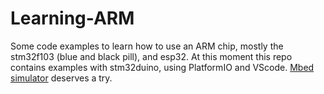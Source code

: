 # Learning-ARM
Some code examples to learn how to use an ARM chip, mostly the stm32f103 (blue and black pill), and esp32. At this moment this repo contains examples with stm32duino, using PlatformIO and VScode. [Mbed simulator](http://ec2-52-211-146-247.eu-west-1.compute.amazonaws.com:7829/) deserves a try. 
